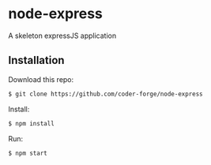 # node-express
A skeleton expressJS application


## Installation

Download this repo:
```bash
$ git clone https://github.com/coder-forge/node-express
```

Install:
```bash
$ npm install
```

Run:
```bash
$ npm start
```
